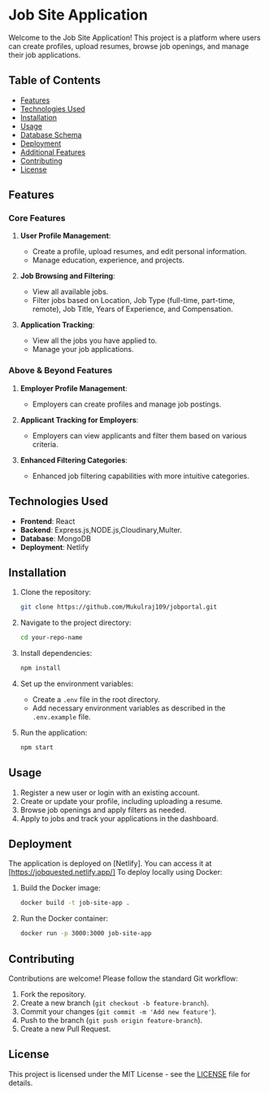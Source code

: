 

# Job Site Application

Welcome to the Job Site Application! This project is a platform where users can create profiles, upload resumes, browse job openings, and manage their job applications.

## Table of Contents

- [Features](#features)
- [Technologies Used](#technologies-used)
- [Installation](#installation)
- [Usage](#usage)
- [Database Schema](#database-schema)
- [Deployment](#deployment)
- [Additional Features](#additional-features)
- [Contributing](#contributing)
- [License](#license)

## Features

### Core Features
1. **User Profile Management**: 
   - Create a profile, upload resumes, and edit personal information.
   - Manage education, experience, and projects.
   
2. **Job Browsing and Filtering**: 
   - View all available jobs.
   - Filter jobs based on Location, Job Type (full-time, part-time, remote), Job Title, Years of Experience, and Compensation.
   
3. **Application Tracking**: 
   - View all the jobs you have applied to.
   - Manage your job applications.

### Above & Beyond Features 
1. **Employer Profile Management**:
   - Employers can create profiles and manage job postings.
   
2. **Applicant Tracking for Employers**:
   - Employers can view applicants and filter them based on various criteria.
   
3. **Enhanced Filtering Categories**:
   - Enhanced job filtering capabilities with more intuitive categories.

## Technologies Used

- **Frontend**: React
- **Backend**: Express.js,NODE.js,Cloudinary,Multer.
- **Database**: MongoDB
- **Deployment**: Netlify

## Installation

1. Clone the repository:
   ```bash
   git clone https://github.com/Mukulraj109/jobportal.git
   ```
2. Navigate to the project directory:
   ```bash
   cd your-repo-name
   ```
3. Install dependencies:
   ```bash
   npm install
   ```
4. Set up the environment variables:
   - Create a `.env` file in the root directory.
   - Add necessary environment variables as described in the `.env.example` file.
   
5. Run the application:
   ```bash
   npm start
   ```

## Usage

1. Register a new user or login with an existing account.
2. Create or update your profile, including uploading a resume.
3. Browse job openings and apply filters as needed.
4. Apply to jobs and track your applications in the dashboard.



## Deployment

The application is deployed on [Netlify]. You can access it at [https://jobquested.netlify.app/]
To deploy locally using Docker:
1. Build the Docker image:
   ```bash
   docker build -t job-site-app .
   ```
2. Run the Docker container:
   ```bash
   docker run -p 3000:3000 job-site-app
   ```


## Contributing

Contributions are welcome! Please follow the standard Git workflow:
1. Fork the repository.
2. Create a new branch (`git checkout -b feature-branch`).
3. Commit your changes (`git commit -m 'Add new feature'`).
4. Push to the branch (`git push origin feature-branch`).
5. Create a new Pull Request.

## License

This project is licensed under the MIT License - see the [LICENSE](LICENSE) file for details.

